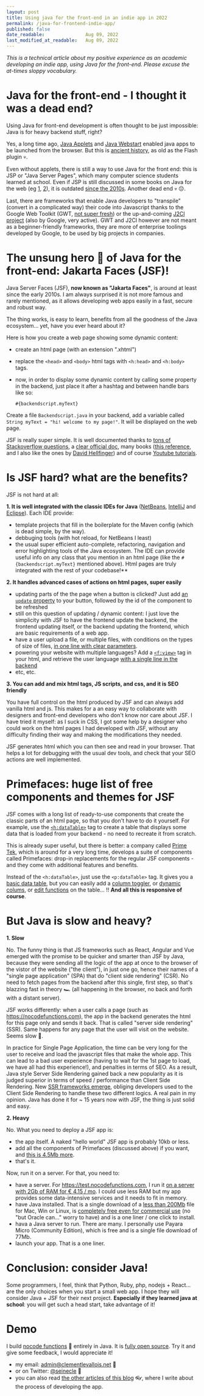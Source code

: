 ```yaml
---
layout: post
title: Using java for the front-end in an indie app in 2022
permalink: /java-for-frontend-indie-app/
published: false
date_readable:               Aug 09, 2022
last_modified_at_readable:   Aug 09, 2022
---
```


*This is a technical article about my positive experience as an academic developing an indie app, using Java for the front-end.
Please excuse the at-times sloppy vocabulary.*

# Java for the front-end - I thought it was a dead end?

Using Java for front-end development is often thought to be just impossible: Java is for heavy backend stuff, right?

Yes, a long time ago, [Java Applets](https://en.wikipedia.org/wiki/Java_applet) and [Java Webstart](https://en.wikipedia.org/wiki/Java_Web_Start) enabled java apps to be launched from the browser. But this is [ancient history](https://www.slideshare.net/HendrikEbbers/java-webstart-is-dead-what-should-we-do-now), as old as the Flash plugin 💀.

Even without applets, there is still a way to use Java for the front end: this is JSP or "Java Server Pages", which many computer science students learned at school.
Even if JSP is still discussed in some books on Java for the web (eg [1](https://www.amazon.com/Java-Jakarta-Recipes-Problem-Solution-Enterprise-ebook/dp/B0B6Z9JTNH), [2](https://www.amazon.com/Beginning-Jakarta-Web-Development-Applications/dp/1484258657)), it is outdated [since the 2010s](https://odoepner.wordpress.com/2015/03/11/is-jsp-an-unsupported-deprecated-part-of-jee/). Another dead end 💀 😔. 

Last, there are frameworks that enable Java developers to "transpile" (convert in a complicated way) their code into Javascript thanks to the Google Web Toolkit (GWT, [not super fresh](https://groups.google.com/g/google-web-toolkit/c/FeEI0Rl7cyw/m/OU0HHvxtBQAJ?pli=1)) or the up-and-coming [J2Cl project](https://github.com/google/j2cl) (also by Google, very active).
GWT and J2Cl however are not meant as a beginner-friendly frameworks, they are more of enterprise toolings developed by Google, to be used by big projects in companies.

# The unsung hero 🌈 of Java for the front-end: Jakarta Faces (JSF)!

Java Server Faces (JSF), **now known as "Jakarta Faces"**, is around at least since the early 2010s. I am always surprised it is not more famous and rarely mentioned, as it allows developing web apps easily in a fast, secure and robust way.

The thing works, is easy to learn, benefits from all the goodness of the Java ecosystem... yet, have you ever heard about it?

Here is how you create a web page showing some dynamic content:

- create an html page (with an extension ".xhtml")
- replace the `<head>` and `<body>` html tags with `<h:head>` and `<h:body>` tags.
- now, in order to display some dynamic content by calling some property in the backend, just place it after a hashtag and between handle bars like so:

  `#{backendscript.myText}`
  
Create a file `Backendscript.java` in your backend, add a variable called `String myText = "hi! welcome to my page!"`. It will be displayed on the web page.

JSF is really super simple. It is well documented thanks to [tons of Stackoverflow questions](https://stackoverflow.com/questions/tagged/jsf), a [clear official doc](https://eclipse-ee4j.github.io/jakartaee-tutorial/), many books ([this reference](https://link.springer.com/book/10.1007/978-1-4842-7310-4), and I also like the ones by [David Hellfinger](https://www.amazon.fr/Java-Application-Development-Enterprise-applications-ebook/dp/B072MFGRVF)) and of course [Youtube tutorials](https://www.youtube.com/watch?v=-Jbuy8aaLVA).

# Is JSF hard? what are the benefits?

JSF is not hard at all:

**1. It is well integrated with the classic IDEs for Java** ([NetBeans](https://netbeans.apache.org/), [IntelliJ](https://www.jetbrains.com/idea/) and [Eclipse](https://www.eclipse.org/ide/)). Each IDE provide:

  * template projects that fill in the boilerplate for the Maven config (which is dead simple, by the way).
  * debbuging tools (with hot reload, for NetBeans I least)
  * the usual super efficient auto-complete, refactoring, navigation and error highlighting tools of the Java ecosystem. The IDE can provide useful info on any class that you mention in an html page (like the `#{backendscript.myText}` mentioned above). Html pages are truly integrated with the rest of your codebase!**

**2. It handles advanced cases of actions on html pages, super easily**
  * updating parts of the the page when a button is clicked? Just add [an `update` property](https://github.com/seinecle/nocodefunctions/blob/0fb9a250f4e33559b5e835d241e0974de7047068/src/main/webapp/index.xhtml#L215) to your button, followed by the id of the component to be refreshed
  * still on this question of updating / dynamic content: I just love the simplicity with JSF to have the frontend update the backend, the frontend updating itself, or the backend updating the frontend, which are basic requirements of a web app. 
  * have a user upload a file, or multiple files, with conditions on the types of size of files, [in one line with clear parameters](https://github.com/seinecle/nocodefunctions/blob/0fb9a250f4e33559b5e835d241e0974de7047068/src/main/webapp/import_your_structured_data_two_columns.xhtml#L68).
  * powering your website with multiple languages? Add a [`<f:view>`](https://github.com/seinecle/nocodefunctions/blob/0fb9a250f4e33559b5e835d241e0974de7047068/src/main/webapp/who.xhtml#L8) tag in your html, and retrieve the user language [with a single line in the backend](https://github.com/seinecle/nocodefunctions/blob/0fb9a250f4e33559b5e835d241e0974de7047068/src/main/java/net/clementlevallois/nocodeapp/web/front/backingbeans/ActiveLocale.java#L40)
  * etc, etc.

**3. You can add and mix html tags, JS scripts, and css, and it is SEO friendly**

You have full control on the html produced by JSF and can always add vanilla html and js. This makes for a an easy way to collaborate with designers and front-end developers who don't know nor care about JSF. I have tried it myself: as I suck in CSS, I got some help by a designer who could work on the html pages I had developed with JSF, without any difficulty finding their way and making the modifications they needed.

JSF generates html which you can then see and read in your browser. That helps a lot for debugging with the usual dev tools, and check that your SEO actions are well implemented.


# Primefaces: huge list of free components and themes for JSF

JSF comes with a long list of ready-to-use components that create the classic parts of an html page, so that you don't have to do it yourself.
For example, use the [`<h:dataTable>`](https://www.javatpoint.com/jsf-datatable) tag to create a table that displays some data that is loaded from your backend - no need to recreate it from scratch.

This is already super useful, but there is better: a company called [Prime Tek](https://www.primefaces.org/), which is around for a very long time, develops a suite of components called Primefaces: drop-in replacements for the regular JSF components - and they come with additional features and benefits.

Instead of the `<h:dataTable>`, just use the `<p:dataTable>` tag. It gives you a [basic data table](https://www.primefaces.org/showcase/ui/data/datatable/basic.xhtml), but you can easily add a [column toggler](https://www.primefaces.org/showcase/ui/data/datatable/columnToggler.xhtml), or [dynamic colums](https://www.primefaces.org/showcase/ui/data/datatable/columns.xhtml), or [edit functions](https://www.primefaces.org/showcase/ui/data/datatable/edit.xhtml) on the table... !! **And all this is responsive of course**.

# But Java is slow and heavy?

**1. Slow**

No. The funny thing is that JS frameworks such as React, Angular and Vue emerged with the promise to be quicker and smarter than JSF by Java, because they were sending all the logic of the app at once to the browser of the vistor of the website ("the client"), in just one go, hence their names of a "single page application" (SPA) that do "client side rendering" (CSR). No need to fetch pages from the backend after this single, first step, so that's blazzing fast in theory 🏎️ (all happening in the browser, no back and forth with a distant server).

JSF works differently: when a user calls a page (such as https://nocodefunctions.com), the app in the backend generates the html for this page only and sends it back. That is called "server side rendering" (SSR). Same happens for any page that the user will visit on the website. Seems slow 🚜.

In practice for Single Page Application, the time can be very long for the user to receive and load the javascript files that make the whole app. This can lead to a bad user experience (having to wait for the 1st page to load, we have all had this experience!), and penalties in terms of SEO. As a result, Java style Server Side Rendering gained back a new popularity as it is judged superior in terms of speed / performance than Client Side Rendering. New [SSR frameworks emerge](https://blog.logrocket.com/improve-app-performance-react-server-side-rendering/#why-move-to-react-server-side-rendering), obliging developers used to the Client Side Rendering to handle these two different logics. A real pain in my opinion. Java has done it for ~ 15 years now with JSF, the thing is just solid and easy.

**2. Heavy**

No. What you need to deploy a JSF app is:

- the app itself. A naked "hello world" JSF app is probably 10kb or less.
- add all the components of Primefaces (discussed above) if you want, and [this is 4.5Mb more](https://mvnrepository.com/artifact/org.primefaces/primefaces/12.0.0-RC2).
- that's it.

Now, run it on a server. For that, you need to:

- have a server. For https://test.nocodefunctions.com, I run it [on a server with 2Gb of RAM for € 4.15 / mo](https://www.hetzner.com/cloud). I could use less RAM but my app provides some data-intensive services and it needs to fit in memory.
- have Java installed. That is a single download of a [less than 200Mb](https://adoptium.net/) file for Mac, Win or Linux, is [completely free even for commercial use](https://adoptium.net/docs/faq) (no "but Oracle can..." worry to have) and is a one liner / one click to install.
- hava a Java server to run. There are many. I personally use Payara Micro (Community Edition), which is free and is a single file download of 77Mb.
- launch your app. That is a one liner.

# Conclusion: consider Java!

Some programmers, I feel, think that Python, Ruby, php, nodejs + React... are the only choices when you start a small web app. I hope they will consider Java + JSF for their next project. **Especially if they learned java at school**: you will get such a head start, take advantage of it!


# Demo

I build [nocode functions](https://nocodefunctions.com) 🔎 entirely in Java. It is [fully open source](https://github.com/seinecle/nocodefunctions). Try it and give some feedback, I would appreciate it!

* my email: [admin@clementlevallois.net](mailto:admin@clementlevallois.net) 📧
* or on Twitter: [@seinecle](https://twitter.com/seinecle) 📱
* you can also read [the other articles of this blog](https://nocodefunctions.com/blog) 👓, where I write about the process of developing the app.
